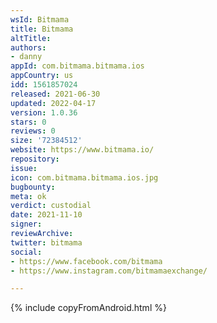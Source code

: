 ```yaml
---
wsId: Bitmama
title: Bitmama
altTitle: 
authors:
- danny
appId: com.bitmama.bitmama.ios
appCountry: us
idd: 1561857024
released: 2021-06-30
updated: 2022-04-17
version: 1.0.36
stars: 0
reviews: 0
size: '72384512'
website: https://www.bitmama.io/
repository: 
issue: 
icon: com.bitmama.bitmama.ios.jpg
bugbounty: 
meta: ok
verdict: custodial
date: 2021-11-10
signer: 
reviewArchive: 
twitter: bitmama
social:
- https://www.facebook.com/bitmama
- https://www.instagram.com/bitmamaexchange/

---
```


{% include copyFromAndroid.html %}
